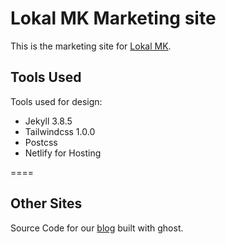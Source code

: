 # Lokal MK Marketing site

This is the marketing site for [Lokal MK](https://www.lokalmk.com).


## Tools Used
Tools used for design:
* Jekyll 3.8.5
* Tailwindcss 1.0.0
* Postcss
* Netlify for Hosting


====
## Other Sites
Source Code for our [blog](https://github.com/lokal-mk/blog) built with ghost.
